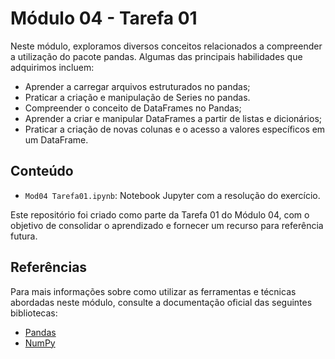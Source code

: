 # Módulo 04 - Tarefa 01

Neste módulo, exploramos diversos conceitos relacionados a compreender a utilização do pacote pandas. Algumas das principais habilidades que adquirimos incluem:
- Aprender a carregar arquivos estruturados no pandas;
- Praticar a criação e manipulação de Series no pandas.
- Compreender o conceito de DataFrames no Pandas;
- Aprender a criar e manipular DataFrames a partir de listas e dicionários;
- Praticar a criação de novas colunas e o acesso a valores específicos em um DataFrame.

## Conteúdo

- `Mod04 Tarefa01.ipynb`: Notebook Jupyter com a resolução do exercício.

Este repositório foi criado como parte da Tarefa 01 do Módulo 04, com o objetivo de consolidar o aprendizado e fornecer um recurso para referência futura.

## Referências

Para mais informações sobre como utilizar as ferramentas e técnicas abordadas neste módulo, consulte a documentação oficial das seguintes bibliotecas:
- [Pandas](https://pandas.pydata.org/docs/)
- [NumPy](https://numpy.org/doc/)
